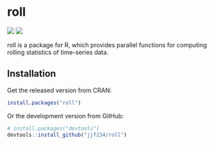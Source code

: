 # roll
![](https://travis-ci.com/jjf234/roll.svg?token=iqsnz8pQsaAkSECL5v1W&branch=master)
![](http://www.r-pkg.org/badges/version/roll)

roll is a package for R, which provides parallel functions for computing rolling statistics of time-series data.

## Installation

Get the released version from CRAN:

```R
install.packages("roll")
```

Or the development version from GitHub:

```R
# install.packages("devtools")
devtools::install_github("jjf234/roll")
```
